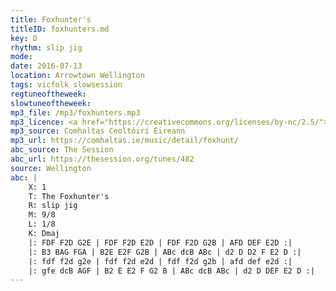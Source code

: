 ```yaml
---
title: Foxhunter's
titleID: foxhunters.md
key: D
rhythm: slip jig
mode:
date: 2016-07-13
location: Arrowtown Wellington
tags: vicfolk slowsession 
regtuneoftheweek:
slowtuneoftheweek:
mp3_file: /mp3/foxhunters.mp3
mp3_licence: <a href="https://creativecommons.org/licenses/by-nc/2.5/">CC-BY-NC-2.5</a>
mp3_source: Comhaltas Ceoltóirí Éireann
mp3_url: https://comhaltas.ie/music/detail/foxhunt/
abc_source: The Session
abc_url: https://thesession.org/tunes/482
source: Wellington
abc: |
    X: 1
    T: The Foxhunter's
    R: slip jig
    M: 9/8
    L: 1/8
    K: Dmaj
    |: FDF F2D G2E | FDF F2D E2D | FDF F2D G2B | AFD DEF E2D :|
    |: B3 BAG FGA | B2E E2F G2B | ABc dcB ABc | d2 D D2 F E2 D :|
    |: fdf f2d g2e | fdf f2d e2d | fdf f2d g2b | afd def e2d :|
    |: gfe dcB AGF | B2 E E2 F G2 B | ABc dcB ABc | d2 D DEF E2 D :|
---
```

